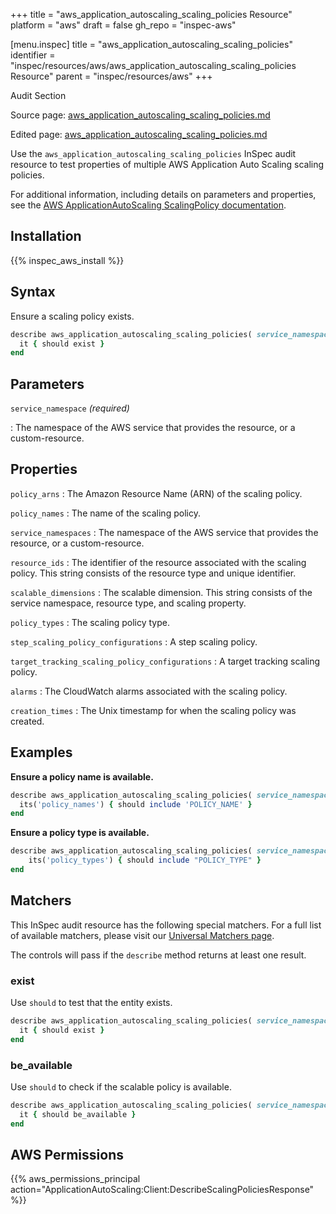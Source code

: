 +++
title = "aws_application_autoscaling_scaling_policies Resource"
platform = "aws"
draft = false
gh_repo = "inspec-aws"

[menu.inspec]
title = "aws_application_autoscaling_scaling_policies"
identifier = "inspec/resources/aws/aws_application_autoscaling_scaling_policies Resource"
parent = "inspec/resources/aws"
+++

<div class="admonition-note">
<p class="admonition-note-title">Audit Section</p>
<div class="admonition-note-text">
<p>Source page: <a href="https://github.com/inspec/inspec-aws/blob/main/docs/resources/aws_application_autoscaling_scaling_policies.md">aws_application_autoscaling_scaling_policies.md</a></p>
<p>Edited page: <a href="https://github.com/ianmadd/inspec-aws/blob/im/hugo/docs-chef-io/content/inspec/resources/aws_application_autoscaling_scaling_policies.md">aws_application_autoscaling_scaling_policies.md</a></p>
</div>
</div>



Use the `aws_application_autoscaling_scaling_policies` InSpec audit resource to test properties of multiple AWS Application Auto Scaling scaling policies.

For additional information, including details on parameters and properties, see the [AWS ApplicationAutoScaling ScalingPolicy documentation](https://docs.aws.amazon.com/AWSCloudFormation/latest/UserGuide/aws-resource-applicationautoscaling-scalingpolicy.html).

## Installation

{{% inspec_aws_install %}}

## Syntax

Ensure a scaling policy exists.

```ruby
describe aws_application_autoscaling_scaling_policies( service_namespace: 'SERVICE_NAMESPACE' ) do
  it { should exist }
end
```

## Parameters

`service_namespace` _(required)_

: The namespace of the AWS service that provides the resource, or a custom-resource.

## Properties

`policy_arns`
: The Amazon Resource Name (ARN) of the scaling policy.

`policy_names`
: The name of the scaling policy.

`service_namespaces`
: The namespace of the AWS service that provides the resource, or a custom-resource.

`resource_ids`
: The identifier of the resource associated with the scaling policy. This string consists of the resource type and unique identifier.

`scalable_dimensions`
: The scalable dimension. This string consists of the service namespace, resource type, and scaling property.

`policy_types`
: The scaling policy type.

`step_scaling_policy_configurations`
: A step scaling policy.

`target_tracking_scaling_policy_configurations`
: A target tracking scaling policy.

`alarms`
: The CloudWatch alarms associated with the scaling policy.

`creation_times`
: The Unix timestamp for when the scaling policy was created.

## Examples

**Ensure a policy name is available.**

```ruby
describe aws_application_autoscaling_scaling_policies( service_namespace: 'SERVICE_NAMESPACE' ) do
  its('policy_names') { should include 'POLICY_NAME' }
end
```

**Ensure a policy type is available.**

```ruby
describe aws_application_autoscaling_scaling_policies( service_namespace: 'SERVICE_NAMESPACE' ) do
    its('policy_types') { should include "POLICY_TYPE" }
end
```

## Matchers

This InSpec audit resource has the following special matchers. For a full list of available matchers, please visit our [Universal Matchers page](https://www.inspec.io/docs/reference/matchers/).

The controls will pass if the `describe` method returns at least one result.

### exist

Use `should` to test that the entity exists.

```ruby
describe aws_application_autoscaling_scaling_policies( service_namespace: 'SERVICE_NAMESPACE' ) do
  it { should exist }
end
```

### be_available

Use `should` to check if the scalable policy is available.

```ruby
describe aws_application_autoscaling_scaling_policies( service_namespace: 'SERVICE_NAMESPACE' ) do
  it { should be_available }
end
```

## AWS Permissions

{{% aws_permissions_principal action="ApplicationAutoScaling:Client:DescribeScalingPoliciesResponse" %}}
